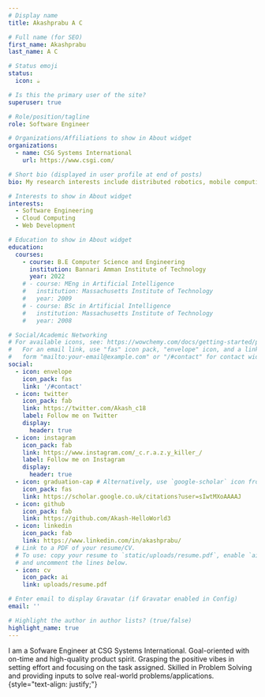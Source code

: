 ```yaml
---
# Display name
title: Akashprabu A C

# Full name (for SEO)
first_name: Akashprabu
last_name: A C

# Status emoji
status:
  icon: ☕️

# Is this the primary user of the site?
superuser: true

# Role/position/tagline
role: Software Engineer

# Organizations/Affiliations to show in About widget
organizations:
  - name: CSG Systems International
    url: https://www.csgi.com/

# Short bio (displayed in user profile at end of posts)
bio: My research interests include distributed robotics, mobile computing and programmable matter.

# Interests to show in About widget
interests:
  - Software Engineering
  - Cloud Computing
  - Web Development

# Education to show in About widget
education:
  courses:
    - course: B.E Computer Science and Engineering
      institution: Bannari Amman Institute of Technology
      year: 2022
    # - course: MEng in Artificial Intelligence
    #   institution: Massachusetts Institute of Technology
    #   year: 2009
    # - course: BSc in Artificial Intelligence
    #   institution: Massachusetts Institute of Technology
    #   year: 2008

# Social/Academic Networking
# For available icons, see: https://wowchemy.com/docs/getting-started/page-builder/#icons
#   For an email link, use "fas" icon pack, "envelope" icon, and a link in the
#   form "mailto:your-email@example.com" or "/#contact" for contact widget.
social:
  - icon: envelope
    icon_pack: fas
    link: '/#contact'
  - icon: twitter
    icon_pack: fab
    link: https://twitter.com/Akash_c18
    label: Follow me on Twitter
    display:
      header: true
  - icon: instagram
    icon_pack: fab
    link: https://www.instagram.com/_c.r.a.z.y_killer_/
    label: Follow me on Instagram
    display:
      header: true
  - icon: graduation-cap # Alternatively, use `google-scholar` icon from `ai` icon pack
    icon_pack: fas
    link: https://scholar.google.co.uk/citations?user=sIwtMXoAAAAJ
  - icon: github
    icon_pack: fab
    link: https://github.com/Akash-HelloWorld3
  - icon: linkedin
    icon_pack: fab
    link: https://www.linkedin.com/in/akashprabu/
  # Link to a PDF of your resume/CV.
  # To use: copy your resume to `static/uploads/resume.pdf`, enable `ai` icons in `params.yaml`,
  # and uncomment the lines below.
  - icon: cv
    icon_pack: ai
    link: uploads/resume.pdf

# Enter email to display Gravatar (if Gravatar enabled in Config)
email: ''

# Highlight the author in author lists? (true/false)
highlight_name: true
---
```


I am a Sofware Engineer at CSG Systems International. Goal-oriented with on-time and high-quality product spirit. Grasping the positive vibes in setting effort and focusing on the task assigned. Skilled in Problem Solving and providing inputs to solve real-world problems/applications.
{style="text-align: justify;"}
